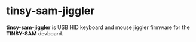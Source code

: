 
# tinsy-sam-jiggler

**tinsy-sam-jiggler** is USB HID keyboard and mouse jiggler firmware for the **TINSY-SAM** devboard.
